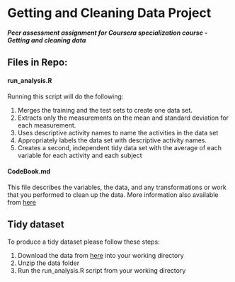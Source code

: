 Getting and Cleaning Data Project
============

__*Peer assessment assignment for Coursera specialization course - Getting and cleaning data*__


Files in Repo: 
----------------------

#### run_analysis.R
Running this script will do the following: 
 1. Merges the training and the test sets to create one data set.
 2. Extracts only the measurements on the mean and standard deviation for each measurement. 
 3. Uses descriptive activity names to name the activities in the data set
 4. Appropriately labels the data set with descriptive activity names. 
 5. Creates a second, independent tidy data set with the average of each variable for each activity and each subject

#### CodeBook.md
This file describes the variables, the data, and any transformations or work that you performed to clean up the data. More information also available from [here](http://archive.ics.uci.edu/ml/datasets/Human+Activity+Recognition+Using+Smartphones)


Tidy dataset
-------------------------
To produce a tidy dataset please follow these steps: 
 1. Download the data from [here](https://d396qusza40orc.cloudfront.net/getdata%2Fprojectfiles%2FUCI%20HAR%20Dataset.zip) into your working directory 
 2. Unzip the data folder
 3. Run the run_analysis.R script from your working directory

